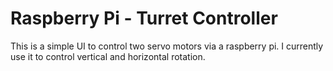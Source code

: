 # Raspberry Pi - Turret Controller

This is a simple UI to control two servo motors via a raspberry pi. I currently use it to control
vertical and horizontal rotation.


